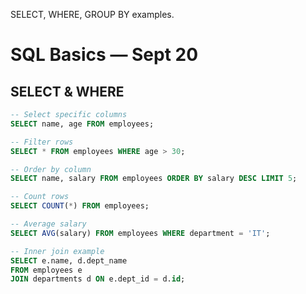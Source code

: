 SELECT, WHERE, GROUP BY examples.

# SQL Basics — Sept 20

## SELECT & WHERE
```sql
-- Select specific columns
SELECT name, age FROM employees;

-- Filter rows
SELECT * FROM employees WHERE age > 30;

-- Order by column
SELECT name, salary FROM employees ORDER BY salary DESC LIMIT 5;

-- Count rows
SELECT COUNT(*) FROM employees;

-- Average salary
SELECT AVG(salary) FROM employees WHERE department = 'IT';

-- Inner join example
SELECT e.name, d.dept_name
FROM employees e
JOIN departments d ON e.dept_id = d.id;

